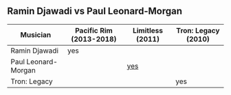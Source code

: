 ## Ramin Djawadi vs Paul Leonard-Morgan


| Musician             | Pacific Rim (2013-2018) | Limitless (2011)                                   | Tron: Legacy (2010) |
|----------------------|-------------------------|----------------------------------------------------|---------------------|
| Ramin Djawadi        | yes                     |                                                    |                     |
| Paul Leonard-Morgan  |                         | [yes](https://www.youtube.com/watch?v=63cA-G17hKI) |                     |
| Tron: Legacy         |                         |                                                    | yes                 |
